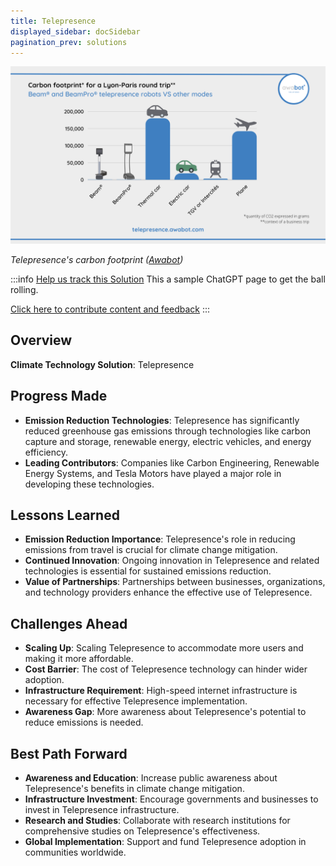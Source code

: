 ```yaml
---
title: Telepresence
displayed_sidebar: docSidebar
pagination_prev: solutions
---
```

![CO2 emissions per Lyon-Paris round trip: telepresence robots 0kg, combustion car 179.80kg, electric car 18.44kg, train 2.82kg, airplane 142kg.](/../static/img/telepresence.png)

*Telepresence's carbon footprint ([Awabot](https://awabot.com/en/telepresence-robot-carbon-footprint/))*

:::info [Help us track this Solution](contribute)
This a sample ChatGPT page to get the ball rolling.

[Click here to contribute content and feedback](contribute)
:::

## Overview
**Climate Technology Solution**: Telepresence

## Progress Made
- **Emission Reduction Technologies**: Telepresence has significantly reduced greenhouse gas emissions through technologies like carbon capture and storage, renewable energy, electric vehicles, and energy efficiency.
- **Leading Contributors**: Companies like Carbon Engineering, Renewable Energy Systems, and Tesla Motors have played a major role in developing these technologies.

## Lessons Learned
- **Emission Reduction Importance**: Telepresence's role in reducing emissions from travel is crucial for climate change mitigation.
- **Continued Innovation**: Ongoing innovation in Telepresence and related technologies is essential for sustained emissions reduction.
- **Value of Partnerships**: Partnerships between businesses, organizations, and technology providers enhance the effective use of Telepresence.

## Challenges Ahead
- **Scaling Up**: Scaling Telepresence to accommodate more users and making it more affordable.
- **Cost Barrier**: The cost of Telepresence technology can hinder wider adoption.
- **Infrastructure Requirement**: High-speed internet infrastructure is necessary for effective Telepresence implementation.
- **Awareness Gap**: More awareness about Telepresence's potential to reduce emissions is needed.

## Best Path Forward
- **Awareness and Education**: Increase public awareness about Telepresence's benefits in climate change mitigation.
- **Infrastructure Investment**: Encourage governments and businesses to invest in Telepresence infrastructure.
- **Research and Studies**: Collaborate with research institutions for comprehensive studies on Telepresence's effectiveness.
- **Global Implementation**: Support and fund Telepresence adoption in communities worldwide.


